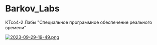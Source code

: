 # Barkov_Labs

КТсо4-2 Лабы "Специальное программное обеспечение реального времени"

[![2023-09-29-19-49.png](https://i.postimg.cc/PJmYTKQP/2023-09-29-19-49.png)](https://postimg.cc/YLChx6VH)
